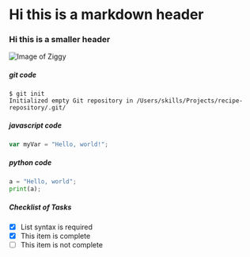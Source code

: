 # Hi this is a markdown header
### Hi this is a smaller header
![Image of Ziggy](https://drive.google.com/file/d/1LU95bU-a-aVlxKvNNied6PB6Q9YqPSwP/view?usp=sharing)

##### git code
```
$ git init
Initialized empty Git repository in /Users/skills/Projects/recipe-repository/.git/
```
##### javascript code

``` javascript
var myVar = "Hello, world!";
```
##### python code

``` python
a = "Hello, world";
print(a);
```

##### Checklist of Tasks
- [x] List syntax is required
- [x] This item is complete
- [ ] This item is not complete
